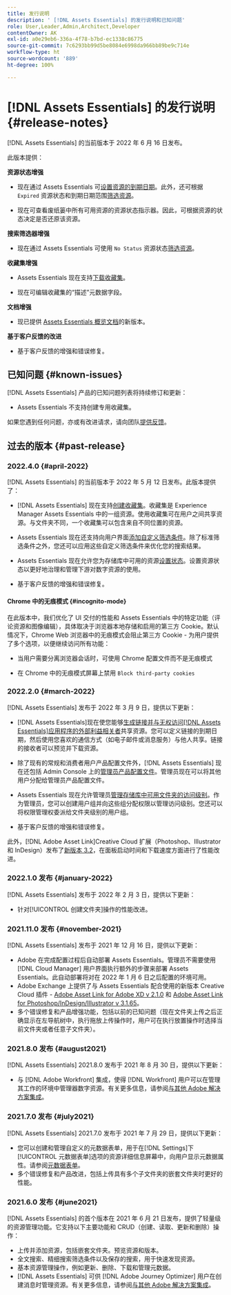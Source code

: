```yaml
---
title: 发行说明
description: ' [!DNL Assets Essentials] 的发行说明和已知问题'
role: User,Leader,Admin,Architect,Developer
contentOwner: AK
exl-id: a0e29eb6-336a-4f78-b7bd-ec1338c86775
source-git-commit: 7c6293bb99d5be8084e6998da966bb89be9c714e
workflow-type: ht
source-wordcount: '889'
ht-degree: 100%

---
```


# [!DNL Assets Essentials] 的发行说明 {#release-notes}

[!DNL Assets Essentials] 的当前版本于 2022 年 6 月 16 日发布。

此版本提供：

**资源状态增强**

* 现在通过 Assets Essentials 可[设置资源的到期日期](manage-organize.md#set-asset-status)。此外，还可根据 `Expired` 资源状态和到期日期范围[筛选资源](search.md#refine-search-results)。

* 现在可查看废纸篓中所有可用资源的资源状态指示器。因此，可根据资源的状态决定是否还原该资源。

**搜索筛选器增强**

* 现在通过 Assets Essentials 可使用 `No Status` 资源状态[筛选资源](search.md#refine-search-results)。

<!--

* Assets Essentials now supports [using a wildcard operator (*) while using custom filters](search.md#custom-filters) to enable Assets Essentials to display assets in the results that partially match the search criteria.

-->

**收藏集增强**

<!--

* Assets Essentials now enables you to [create Private collections](manage-collections.md#create-collection).

-->

* Assets Essentials 现在支持[下载收藏集](manage-collections.md)。

* 现在可编辑收藏集的“描述”元数据字段。

**文档增强**

* 现已提供 [Assets Essentials 概览文档](introduction.md)的新版本。

**基于客户反馈的改进**

* 基于客户反馈的增强和错误修复。


## 已知问题 {#known-issues}

[!DNL Assets Essentials] 产品的已知问题列表将持续修订和更新：

* Assets Essentials 不支持创建专用收藏集。

如果您遇到任何问题，亦或有改进请求，请向团队[提供反馈](#provide-feedback)。

## 过去的版本 {#past-release}

### 2022.4.0 {#april-2022}

[!DNL Assets Essentials] 的当前版本于 2022 年 5 月 12 日发布。此版本提供了：

* [!DNL Assets Essentials] 现在支持[创建收藏集](manage-collections.md)。收藏集是 Experience Manager Assets Essentials 中的一组资源。使用收藏集可在用户之间共享资源。与文件夹不同，一个收藏集可以包含来自不同位置的资源。

* Assets Essentials 现在还支持向用户界面[添加自定义筛选条件](search.md#custom-filters)。除了标准筛选条件之外，您还可以应用这些自定义筛选条件来优化您的搜索结果。

* Assets Essentials 现在允许您为存储库中可用的资源[设置状态](manage-organize.md#set-asset-status)。设置资源状态以更好地治理和管理下游对数字资源的使用。

* 基于客户反馈的增强和错误修复。

#### Chrome 中的无痕模式 {#incognito-mode}

在此版本中，我们优化了 UI 交付的性能和 Assets Essentials 中的特定功能（评论资源和图像编辑），具体取决于浏览器本地存储和启用的第三方 Cookie。默认情况下，Chrome Web 浏览器中的无痕模式会阻止第三方 Cookie - 为用户提供了多个选项，以便继续访问所有功能：

* 当用户需要分离浏览器会话时，可使用 Chrome 配置文件而不是无痕模式

* 在 Chrome 中的无痕模式屏幕上禁用 `Block third-party cookies`

### 2022.2.0 {#march-2022}

[!DNL Assets Essentials] 发布于 2022 年 3 月 9 日，提供以下更新：

* [!DNL Assets Essentials]现在使您能够[生成链接并与无权访问[!DNL Assets Essentials]应用程序的外部利益相关者](share-links-for-assets.md)共享资源。您可以定义链接的到期日期，然后使用您喜欢的通信方式（如电子邮件或消息服务）与他人共享。链接的接收者可以预览并下载资源。

* 除了现有的常规和消费者用户产品配置文件外，[!DNL Assets Essentials] 现在还包括 Admin Console 上的[管理员产品配置文件](deploy-administer.md#add-users-to-essentials)。管理员现在可以将其他用户分配给管理员产品配置文件。

* Assets Essentials 现在允许管理员[管理存储库中可用文件夹的访问级别](manage-permissions.md)。作为管理员，您可以创建用户组并向这些组分配权限以管理访问级别。您还可以将权限管理权委派给文件夹级别的用户组。

* 基于客户反馈的增强和错误修复。

此外，[!DNL Adobe Asset Link]Creative Cloud 扩展（Photoshop、Illustrator 和 InDesign）发布了[新版本 3.2](https://exchange.adobe.com/creativecloud.details.106875.adobe-asset-link-cep.html)，在面板启动时间和下载速度方面进行了性能改进。


### 2022.1.0 发布 {#january-2022}

[!DNL Assets Essentials] 发布于 2022 年 2 月 3 日，提供以下更新：

* 针对[!UICONTROL 创建文件夹]操作的性能改进。<!-- CQ-4338818 -->

### 2021.11.0 发布 {#november-2021}

[!DNL Assets Essentials] 发布于 2021 年 12 月 16 日，提供以下更新：

* Adobe 在完成配置过程后自动部署 Assets Essentials。管理员不需要使用 [!DNL Cloud Manager] 用户界面执行额外的步骤来部署 Assets Essentials。此自动部署将对在 2022 年 1 月 6 日之后配置的环境可用。
* Adobe Exchange 上提供了与 Assets Essentials 配合使用的新版本 Creative Cloud 插件 - [Adobe Asset Link for Adobe XD v 2.1.0](https://exchange.adobe.com/creativecloud/plugindetails.html/app/cc/61d229b9) 和 [Adobe Asset Link for Photoshop/InDesign/Illustrator v 3.1.65](https://exchange.adobe.com/creativecloud.details.106875.adobe-asset-link-cep.html)。
* 多个错误修复和产品增强功能，包括以前的已知问题（现在文件夹上传之后正确显示在左导航树中<!-- CQ-4337638 -->，执行拖放上传操作时，用户可在执行放置操作时选择当前文件夹或者任意子文件夹<!-- CQ-4327753 -->）。

### 2021.8.0 发布 {#august2021}

[!DNL Assets Essentials] 2021.8.0 发布于 2021 年 8 月 30 日，提供以下更新：

* 与 [!DNL Adobe Workfront] 集成，使得 [!DNL Workfront] 用户可以在管理其工作的环境中管理器数字资源。有关更多信息，请参阅[与其他 Adobe 解决方案集成](/help/integration.md)。

### 2021.7.0 发布 {#july2021}

[!DNL Assets Essentials] 2021.7.0 发布于 2021 年 7 月 29 日，提供以下更新：

* 您可以创建和管理自定义的元数据表单，用于在[!DNL Settings]下[!UICONTROL 元数据表单]选项的资源详细信息屏幕中，向用户显示元数据属性。请参阅[元数据表单](metadata.md#metadata-forms)。
* 多个错误修复和产品改进，包括上传具有多个子文件夹的嵌套文件夹时更好的性能。

### 2021.6.0 发布 {#june2021}

[!DNL Assets Essentials] 的首个版本在 2021 年 6 月 21 日发布，提供了轻量级的资源管理功能。它支持以下主要功能和 CRUD（创建、读取、更新和删除）操作：

* 上传并添加资源，包括嵌套文件夹。预览资源和版本。
* 全文搜索、精细搜索筛选条件以及保存的搜索，用于快速发现资源。
* 基本资源管理操作，例如更新、删除、下载和管理元数据。
* [!DNL Assets Essentials] 可供 [!DNL Adobe Journey Optimizer] 用户在创建消息时管理资源。有关更多信息，请参阅[与其他 Adobe 解决方案集成](/help/integration.md)。
